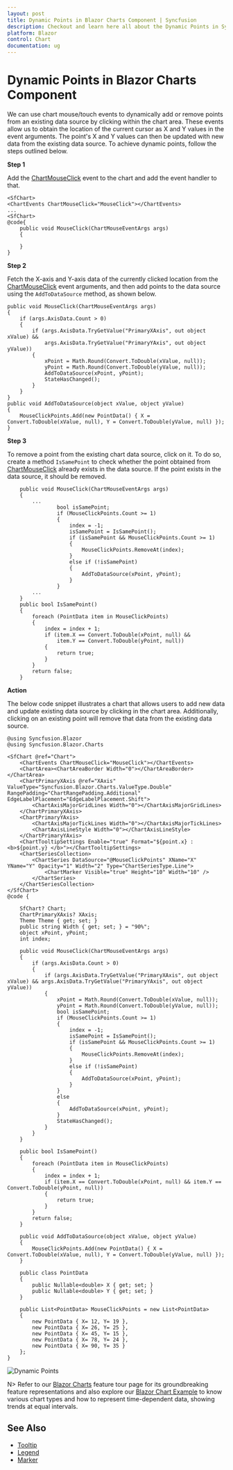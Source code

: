 ```yaml
---
layout: post
title: Dynamic Points in Blazor Charts Component | Syncfusion
description: Checkout and learn here all about the Dynamic Points in Syncfusion Blazor Charts component and much more.
platform: Blazor
control: Chart
documentation: ug
---
```


# Dynamic Points in Blazor Charts Component

We can use chart mouse/touch events to dynamically add or remove points from an existing data source by clicking within the chart area. These events allow us to obtain the location of the current cursor as X and Y values in the event arguments. The point's X and Y values can then be updated with new data from the existing data source. To achieve dynamic points, follow the steps outlined below.

**Step 1**

Add the [ChartMouseClick](https://help.syncfusion.com/cr/blazor/Syncfusion.Blazor.Charts.ChartEvents.html#Syncfusion_Blazor_Charts_ChartEvents_ChartMouseClick) event to the chart and add the event handler to that.


``` cshtml
<SfChart>
<ChartEvents ChartMouseClick="MouseClick"></ChartEvents>
...
<SfChart>
@code{
    public void MouseClick(ChartMouseEventArgs args)
    {
    
    }
}
```

**Step 2**

Fetch the X-axis and Y-axis data of the currently clicked location from the [ChartMouseClick](https://help.syncfusion.com/cr/blazor/Syncfusion.Blazor.Charts.ChartEvents.html#Syncfusion_Blazor_Charts_ChartEvents_ChartMouseClick) event arguments, and then add points to the data source using the `AddToDataSource` method, as shown below.

```cshtml
public void MouseClick(ChartMouseEventArgs args)
{
    if (args.AxisData.Count > 0)
    {
        if (args.AxisData.TryGetValue("PrimaryXAxis", out object xValue) &&
            args.AxisData.TryGetValue("PrimaryYAxis", out object yValue))
        {
            xPoint = Math.Round(Convert.ToDouble(xValue, null));
            yPoint = Math.Round(Convert.ToDouble(yValue, null));
            AddToDataSource(xPoint, yPoint);
            StateHasChanged();
        }
    }
}
public void AddToDataSource(object xValue, object yValue)
{
    MouseClickPoints.Add(new PointData() { X = Convert.ToDouble(xValue, null), Y = Convert.ToDouble(yValue, null) });
}
``` 

**Step 3**

To remove a point from the existing chart data source, click on it. To do so, create a method `IsSamePoint` to check whether the point obtained from [ChartMouseClick](https://help.syncfusion.com/cr/blazor/Syncfusion.Blazor.Charts.ChartEvents.html#Syncfusion_Blazor_Charts_ChartEvents_ChartMouseClick) already exists in the data source. If the point exists in the data source, it should be removed. 

```
    public void MouseClick(ChartMouseEventArgs args)
    {
        ...
                bool isSamePoint;
                if (MouseClickPoints.Count >= 1)
                {
                    index = -1;
                    isSamePoint = IsSamePoint();
                    if (isSamePoint && MouseClickPoints.Count >= 1)
                    {
                        MouseClickPoints.RemoveAt(index);
                    }
                    else if (!isSamePoint)
                    {
                        AddToDataSource(xPoint, yPoint);
                    }
                }
        ...
    }
    public bool IsSamePoint()
    {
        foreach (PointData item in MouseClickPoints)
        {
            index = index + 1;
            if (item.X == Convert.ToDouble(xPoint, null) &&
                item.Y == Convert.ToDouble(yPoint, null))
            {
                return true;
            }
        }
        return false;
    }
```

**Action**

The below code snippet illustrates a chart that allows users to add new data and update existing data source by clicking in the chart area. Additionally, clicking on an existing point will remove that data from the existing data source.

``` cshtml
@using Syncfusion.Blazor
@using Syncfusion.Blazor.Charts

<SfChart @ref="Chart">
    <ChartEvents ChartMouseClick="MouseClick"></ChartEvents>
    <ChartArea><ChartAreaBorder Width="0"></ChartAreaBorder></ChartArea>
    <ChartPrimaryXAxis @ref="XAxis" ValueType="Syncfusion.Blazor.Charts.ValueType.Double" RangePadding="ChartRangePadding.Additional" EdgeLabelPlacement="EdgeLabelPlacement.Shift">
        <ChartAxisMajorGridLines Width="0"></ChartAxisMajorGridLines>
    </ChartPrimaryXAxis>
    <ChartPrimaryYAxis>
        <ChartAxisMajorTickLines Width="0"></ChartAxisMajorTickLines>
        <ChartAxisLineStyle Width="0"></ChartAxisLineStyle>
    </ChartPrimaryYAxis>
    <ChartTooltipSettings Enable="true" Format="${point.x} : <b>${point.y} </b>"></ChartTooltipSettings>
    <ChartSeriesCollection>
        <ChartSeries DataSource="@MouseClickPoints" XName="X" YName="Y" Opacity="1" Width="2" Type="ChartSeriesType.Line">
            <ChartMarker Visible="true" Height="10" Width="10" />
        </ChartSeries>
    </ChartSeriesCollection>
</SfChart>
@code {

    SfChart? Chart;
    ChartPrimaryXAxis? XAxis;
    Theme Theme { get; set; }
    public string Width { get; set; } = "90%";
    object xPoint, yPoint;
    int index;
     
    public void MouseClick(ChartMouseEventArgs args)
    {
        if (args.AxisData.Count > 0)
        {
            if (args.AxisData.TryGetValue("PrimaryXAxis", out object xValue) && args.AxisData.TryGetValue("PrimaryYAxis", out object yValue))
            {
                xPoint = Math.Round(Convert.ToDouble(xValue, null));
                yPoint = Math.Round(Convert.ToDouble(yValue, null));
                bool isSamePoint;
                if (MouseClickPoints.Count >= 1)
                {
                    index = -1;
                    isSamePoint = IsSamePoint();
                    if (isSamePoint && MouseClickPoints.Count >= 1)
                    {
                        MouseClickPoints.RemoveAt(index);
                    }
                    else if (!isSamePoint)
                    {
                        AddToDataSource(xPoint, yPoint);
                    }
                }
                else
                {
                    AddToDataSource(xPoint, yPoint);
                }
                StateHasChanged();
            }
        }
    }

    public bool IsSamePoint()
    {
        foreach (PointData item in MouseClickPoints)
        {
            index = index + 1;
            if (item.X == Convert.ToDouble(xPoint, null) && item.Y == Convert.ToDouble(yPoint, null))
            {
                return true;
            }
        }
        return false;
    }

    public void AddToDataSource(object xValue, object yValue)
    {
        MouseClickPoints.Add(new PointData() { X = Convert.ToDouble(xValue, null), Y = Convert.ToDouble(yValue, null) });
    }

    public class PointData
    {
        public Nullable<double> X { get; set; }
        public Nullable<double> Y { get; set; }
    }
    
    public List<PointData> MouseClickPoints = new List<PointData>
    {
        new PointData { X= 12, Y= 19 },
        new PointData { X= 26, Y= 25 },
        new PointData { X= 45, Y= 15 },
        new PointData { X= 78, Y= 24 },
        new PointData { X= 90, Y= 35 }
    };
}
```

![Dynamic Points](../images/dynamic-points.gif)

N> Refer to our [Blazor Charts](https://www.syncfusion.com/blazor-components/blazor-charts) feature tour page for its groundbreaking feature representations and also explore our [Blazor Chart Example](https://blazor.syncfusion.com/demos/chart/line?theme=bootstrap4) to know various chart types and how to represent time-dependent data, showing trends at equal intervals.

## See Also

* [Tooltip](./tool-tip)
* [Legend](./legend)
* [Marker](./data-markers)
